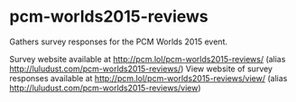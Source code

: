 # pcm-worlds2015-reviews
Gathers survey responses for the PCM Worlds 2015 event.

Survey website available at http://pcm.lol/pcm-worlds2015-reviews/ (alias http://luludust.com/pcm-worlds2015-reviews/)
View website of survey responses available at http://pcm.lol/pcm-worlds2015-reviews/view/ (alias http://luludust.com/pcm-worlds2015-reviews/view)
